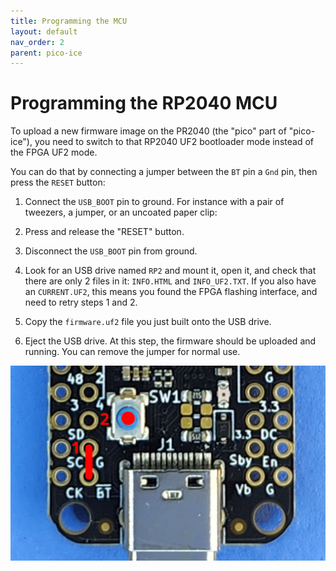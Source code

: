 ```yaml
---
title: Programming the MCU
layout: default
nav_order: 2
parent: pico-ice
---
```


# Programming the RP2040 MCU

To upload a new firmware image on the PR2040 (the "pico" part of "pico-ice"), you need to switch to that RP2040 UF2 bootloader mode instead of the FPGA UF2 mode.

You can do that by connecting a jumper between the `BT` pin a `Gnd` pin, then press the `RESET` button:

1. Connect the `USB_BOOT` pin to ground. For instance with a pair of tweezers, a jumper, or an uncoated paper clip:

2. Press and release the "RESET" button.

3. Disconnect the `USB_BOOT` pin from ground.

4. Look for an USB drive named `RP2` and mount it, open it, and check that there are only 2 files in it: `INFO.HTML` and `INFO_UF2.TXT`.
   If you also have an `CURRENT.UF2`, this means you found the FPGA flashing interface, and need to retry steps 1 and 2.

5. Copy the `firmware.uf2` file you just built onto the USB drive.

6. Eject the USB drive.
   At this step, the firmware should be uploaded and running.
   You can remove the jumper for normal use.

![photo of which pins to short](images/pico_ice_reset_button.jpg)
